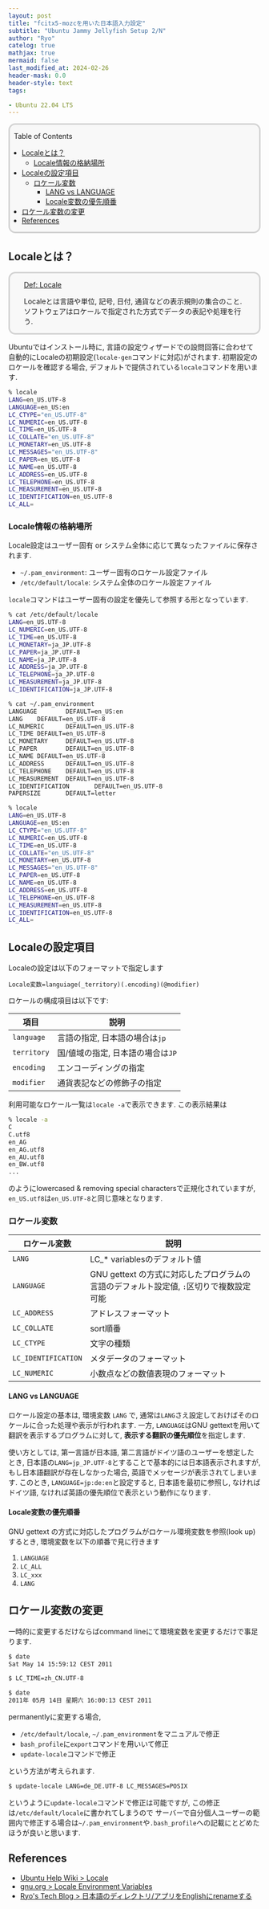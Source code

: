 ```yaml
---
layout: post
title: "fcitx5-mozcを用いた日本語入力設定"
subtitle: "Ubuntu Jammy Jellyfish Setup 2/N"
author: "Ryo"
catelog: true
mathjax: true
mermaid: false
last_modified_at: 2024-02-26
header-mask: 0.0
header-style: text
tags:

- Ubuntu 22.04 LTS
---
```


<div style='border-radius: 1em; border-style:solid; border-color:#D3D3D3; background-color:#F8F8F8'>

<p class="h4">&nbsp;&nbsp;Table of Contents</p>

<!-- START doctoc generated TOC please keep comment here to allow auto update -->
<!-- DON'T EDIT THIS SECTION, INSTEAD RE-RUN doctoc TO UPDATE -->

- [Localeとは？](#locale%E3%81%A8%E3%81%AF)
  - [Locale情報の格納場所](#locale%E6%83%85%E5%A0%B1%E3%81%AE%E6%A0%BC%E7%B4%8D%E5%A0%B4%E6%89%80)
- [Localeの設定項目](#locale%E3%81%AE%E8%A8%AD%E5%AE%9A%E9%A0%85%E7%9B%AE)
  - [ロケール変数](#%E3%83%AD%E3%82%B1%E3%83%BC%E3%83%AB%E5%A4%89%E6%95%B0)
    - [LANG vs LANGUAGE](#lang-vs-language)
    - [Locale変数の優先順番](#locale%E5%A4%89%E6%95%B0%E3%81%AE%E5%84%AA%E5%85%88%E9%A0%86%E7%95%AA)
- [ロケール変数の変更](#%E3%83%AD%E3%82%B1%E3%83%BC%E3%83%AB%E5%A4%89%E6%95%B0%E3%81%AE%E5%A4%89%E6%9B%B4)
- [References](#references)

<!-- END doctoc generated TOC please keep comment here to allow auto update -->


</div>


## Localeとは？

<div style='padding-left: 2em; padding-right: 2em; border-radius: 1em; border-style:solid; border-color:#D3D3D3; background-color:#F8F8F8'>
<p class="h4"><ins>Def: Locale</ins></p>

Localeとは言語や単位, 記号, 日付, 通貨などの表示規則の集合のこと. 
ソフトウェアはロケールで指定された方式でデータの表記や処理を行う.

</div>

Ubuntuではインストール時に, 言語の設定ウィザードでの設問回答に合わせて自動的にLocaleの初期設定(`locale-gen`コマンドに対応)がされます.
初期設定のロケールを確認する場合, デフォルトで提供されている`locale`コマンドを用います.

```zsh
% locale   
LANG=en_US.UTF-8
LANGUAGE=en_US:en
LC_CTYPE="en_US.UTF-8"
LC_NUMERIC=en_US.UTF-8
LC_TIME=en_US.UTF-8
LC_COLLATE="en_US.UTF-8"
LC_MONETARY=en_US.UTF-8
LC_MESSAGES="en_US.UTF-8"
LC_PAPER=en_US.UTF-8
LC_NAME=en_US.UTF-8
LC_ADDRESS=en_US.UTF-8
LC_TELEPHONE=en_US.UTF-8
LC_MEASUREMENT=en_US.UTF-8
LC_IDENTIFICATION=en_US.UTF-8
LC_ALL=
```

### Locale情報の格納場所

Locale設定はユーザー固有 or システム全体に応じて異なったファイルに保存されます.

- `~/.pam_environment`: ユーザー固有のロケール設定ファイル
- `/etc/default/locale`: システム全体のロケール設定ファイル

`locale`コマンドはユーザー固有の設定を優先して参照する形となっています.

```zsh
% cat /etc/default/locale 
LANG=en_US.UTF-8
LC_NUMERIC=en_US.UTF-8
LC_TIME=en_US.UTF-8
LC_MONETARY=ja_JP.UTF-8
LC_PAPER=ja_JP.UTF-8
LC_NAME=ja_JP.UTF-8
LC_ADDRESS=ja_JP.UTF-8
LC_TELEPHONE=ja_JP.UTF-8
LC_MEASUREMENT=ja_JP.UTF-8
LC_IDENTIFICATION=ja_JP.UTF-8

% cat ~/.pam_environment                 
LANGUAGE        DEFAULT=en_US:en
LANG    DEFAULT=en_US.UTF-8
LC_NUMERIC      DEFAULT=en_US.UTF-8
LC_TIME DEFAULT=en_US.UTF-8
LC_MONETARY     DEFAULT=en_US.UTF-8
LC_PAPER        DEFAULT=en_US.UTF-8
LC_NAME DEFAULT=en_US.UTF-8
LC_ADDRESS      DEFAULT=en_US.UTF-8
LC_TELEPHONE    DEFAULT=en_US.UTF-8
LC_MEASUREMENT  DEFAULT=en_US.UTF-8
LC_IDENTIFICATION       DEFAULT=en_US.UTF-8
PAPERSIZE       DEFAULT=letter

% locale
LANG=en_US.UTF-8
LANGUAGE=en_US:en
LC_CTYPE="en_US.UTF-8"
LC_NUMERIC=en_US.UTF-8
LC_TIME=en_US.UTF-8
LC_COLLATE="en_US.UTF-8"
LC_MONETARY=en_US.UTF-8
LC_MESSAGES="en_US.UTF-8"
LC_PAPER=en_US.UTF-8
LC_NAME=en_US.UTF-8
LC_ADDRESS=en_US.UTF-8
LC_TELEPHONE=en_US.UTF-8
LC_MEASUREMENT=en_US.UTF-8
LC_IDENTIFICATION=en_US.UTF-8
LC_ALL=
```


## Localeの設定項目

Localeの設定は以下のフォーマットで指定します

```
Locale変数=languiage(_territory)(.encoding)(@modifier)
```

ロケールの構成項目は以下です:

|項目|説明|
|---|---|
|`language`|言語の指定, 日本語の場合は`jp`|
|`territory`|国/値域の指定, 日本語の場合は`JP`|
|`encoding`|エンコーディングの指定|
|`modifier`|通貨表記などの修飾子の指定|

利用可能なロケール一覧は`locale -a`で表示できます. この表示結果は

```zsh
% locale -a
C
C.utf8
en_AG
en_AG.utf8
en_AU.utf8
en_BW.utf8
...
```

のようにlowercased & removing special charactersで正規化されていますが, 
`en_US.utf8`は`en_US.UTF-8`と同じ意味となります.

### ロケール変数

|ロケール変数|説明|
|---|---|
|`LANG`|LC_* variablesのデフォルト値|
|`LANGUAGE`|GNU gettext の方式に対応したプログラムの言語のデフォルト設定値, `:`区切りで複数設定可能|
|`LC_ADDRESS`|アドレスフォーマット|
|`LC_COLLATE`|sort順番|
|`LC_CTYPE`|文字の種類|
|`LC_IDENTIFICATION`|メタデータのフォーマット|
|`LC_NUMERIC`|小数点などの数値表現のフォーマット|


#### LANG vs LANGUAGE

ロケール設定の基本は, 環境変数 `LANG` で, 通常は`LANG`さえ設定しておけばそのロケールに合った処理や表示が行われます.
一方, `LANGUAGE`はGNU gettextを用いて翻訳を表示するプログラムに対して, **表示する翻訳の優先順位**を指定します.

使い方としては, 第一言語が日本語, 第二言語がドイツ語のユーザーを想定したとき, 日本語の`LANG=jp_JP.UTF-8`とすることで基本的には日本語表示されますが, 
もし日本語翻訳が存在しなかった場合, 英語でメッセージが表示されてしまいます. このとき, 
`LANGUAGE=jp:de:en`と設定すると, 日本語を最初に参照し, なければドイツ語, なければ英語の優先順位で表示という動作になります.

#### Locale変数の優先順番

GNU gettext の方式に対応したプログラムがロケール環境変数を参照(look up)するとき, 環境変数を以下の順番で見に行きます

1. `LANGUAGE`
2. `LC_ALL`
3. `LC_xxx`
4. `LANG`

## ロケール変数の変更

一時的に変更するだけならばcommand lineにて環境変数を変更するだけで事足ります.

```bash
$ date
Sat May 14 15:59:12 CEST 2011

$ LC_TIME=zh_CN.UTF-8 

$ date
2011年 05月 14日 星期六 16:00:13 CEST 2011
```

permanentlyに変更する場合, 

- `/etc/default/locale`, `~/.pam_environment`をマニュアルで修正
- `bash_profile`に`export`コマンドを用いいて修正
- `update-locale`コマンドで修正

という方法が考えられます.

```bash
$ update-locale LANG=de_DE.UTF-8 LC_MESSAGES=POSIX
```

というように`update-locale`コマンドで修正は可能ですが, この修正は`/etc/default/locale`に書かれてしまうので
サーバーで自分個人ユーザーの範囲内で修正する場合は`~/.pam_environment`や`.bash_profile`への記載にとどめたほうが良いと思います.





References
----------
- [Ubuntu Help Wiki > Locale](https://help.ubuntu.com/community/Locale)
- [gnu.org > Locale Environment Variables](https://www.gnu.org/software/gettext/manual/html_node/Locale-Environment-Variables.html)
- [Ryo's Tech Blog > 日本語のディレクトリ/アプリをEnglishにrenameする](https://ryonakagami.github.io/2020/12/09/ubuntu-language-settings/#2-%E6%97%A5%E6%9C%AC%E8%AA%9E%E3%81%AE%E3%83%87%E3%82%A3%E3%83%AC%E3%82%AF%E3%83%88%E3%83%AA%E3%82%A2%E3%83%97%E3%83%AA%E3%82%92english%E3%81%ABrename%E3%81%99%E3%82%8B)